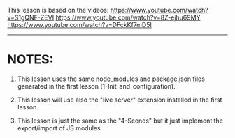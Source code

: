This lesson is based on the videos: 
    https://www.youtube.com/watch?v=S1gQNF-ZEVI
    https://www.youtube.com/watch?v=8Z-ejhu69MY
    https://www.youtube.com/watch?v=DFckKf7mD5I

***

# NOTES:
1. This lesson uses the same node_modules and package.json files generated in the first lesson (1-Init_and_configuration).

2. This lesson will use also the "live server" extension installed in the first lesson.

3. This lesson is just the same as the "4-Scenes" but it just implement the export/import of JS modules.
